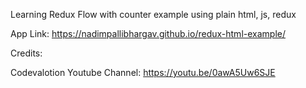 Learning Redux Flow with counter example using plain html, js, redux

App Link: https://nadimpallibhargav.github.io/redux-html-example/

Credits: 

Codevalotion Youtube Channel: https://youtu.be/0awA5Uw6SJE